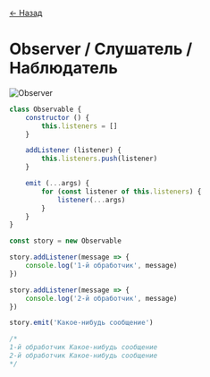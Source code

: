 [← Назад](/README.md "Вернуться на главную страницу")

# Observer / Слушатель / Наблюдатель

![Observer](https://hsto.org/getpro/habr/post_images/cad/355/d48/cad355d48e3b9a2debcad55bc6504beb.jpg)

```javascript
class Observable {
	constructor () {
		this.listeners = []
	}

	addListener (listener) {
		this.listeners.push(listener)
	}

	emit (...args) {
		for (const listener of this.listeners) {
			listener(...args)
		}
	}
}

const story = new Observable

story.addListener(message => {
	console.log('1-й обработчик', message)
})

story.addListener(message => {
	console.log('2-й обработчик', message)
})

story.emit('Какое-нибудь сообщение')

/*
1-й обработчик Какое-нибудь сообщение
2-й обработчик Какое-нибудь сообщение
*/
```